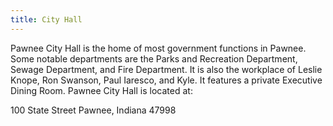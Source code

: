 ```yaml
---
title: City Hall
---
```


Pawnee City Hall is the home of most government functions in Pawnee. Some notable departments are the Parks and Recreation Department, Sewage Department, and Fire Department. It is also the workplace of Leslie Knope, Ron Swanson, Paul Iaresco, and Kyle. It features a private Executive Dining Room. Pawnee City Hall is located at:

100 State Street
Pawnee, Indiana 47998

